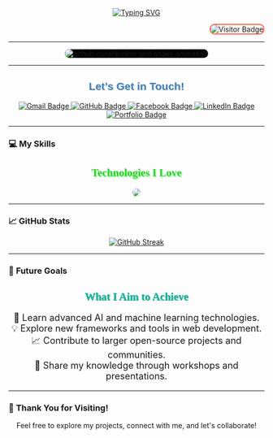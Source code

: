 <!-- Typing SVG Animation -->
<p align="center">
  <a href="https://git.io/typing-svg">
    <img src="https://readme-typing-svg.demolab.com?font=Afacad+flux&size=48&pause=1000&center=true&width=1920&height=100&lines=HELLO%2C+I+am+Vivek+Vibhuti;I'm+a+Full+Stack+Developer;I'm+a+Student;A+Passionate+Developer" alt="Typing SVG" />
  </a>
</p>

<!-- Visitor Badge -->
<div align="right">
  <img src="https://visitor-badge.laobi.icu/badge?page_id=vivek-vibhuti.vivek-vibhuti&format=true" alt="Visitor Badge" style="border: 2px solid #FF6347; border-radius: 10px;">
</div>

---

<!-- Snake Contribution Graph -->
<div align="center">
  <img alt="github contribution grid snake animation" 
       src="https://raw.githubusercontent.com/vivek-vibhuti/vivek-vibhuti/output/github-contribution-grid-snake.svg" 
       style="visibility:visible;max-width:100%; background-color:#000; border-radius:10px;" />
</div>

---

<!-- Contact Section -->
<div align="center">
  <h2 style="color: #4682B4; text-shadow: 1px 1px #B0C4DE; font-family: 'Arial', sans-serif;">
    Let’s Get in Touch!
  </h2>

  <a href="mailto:vivekvibhutiofficial@gmail.com">
    <img src="https://img.shields.io/badge/Gmail-D14836?style=for-the-badge&logo=gmail&logoColor=white" alt="Gmail Badge">
  </a>

  <a href="https://github.com/vivek-vibhuti">
    <img src="https://img.shields.io/badge/GitHub-100000?style=for-the-badge&logo=github&logoColor=white" alt="GitHub Badge">
  </a>

  <!-- Replace with actual links -->
  <a href="https://facebook.com/YOUR_FACEBOOK_PROFILE" target="_blank">
    <img src="https://img.shields.io/badge/Facebook-1877F2?style=for-the-badge&logo=facebook&logoColor=white" alt="Facebook Badge">
  </a>

  <a href="https://linkedin.com/in/YOUR_LINKEDIN_PROFILE" target="_blank">
    <img src="https://img.shields.io/badge/LinkedIn-0077B5?style=for-the-badge&logo=linkedin&logoColor=white" alt="LinkedIn Badge">
  </a>

  <a href="https://YOUR_PORTFOLIO_LINK.com" target="_blank">
    <img src="https://img.shields.io/badge/Portfolio-8A2BE2?style=for-the-badge&logo=portfolio&logoColor=white" alt="Portfolio Badge">
  </a>
</div>

---

<!-- Skills Section -->
### 💻 **My Skills**
<div align="center">
  <h2 style="color: #32CD32; text-shadow: 2px 2px #98FB98; font-family: 'Georgia', serif;">
    Technologies I Love
  </h2>

  <a href="https://skillicons.dev">
    <img src="https://skillicons.dev/icons?i=python,java,javascript,tailwind,react,c,spring,express,mysql,mongodb,nodejs,html,css,django,illustrator,photoshop,canva,cplusplus" style="border-radius: 10px;"/>
  </a>
</div>

---

<!-- GitHub Stats -->
### 📈 **GitHub Stats**
<div align="center">
  <a href="https://git.io/streak-stats">
    <img src="https://streak-stats.demolab.com?user=vivek-vibhuti&theme=youtube-dark&border_radius=4.7" alt="GitHub Streak" />
  </a>
</div>

---

<!-- Goals Section -->
### 🌟 **Future Goals**
<div align="center">
  <h2 style="color: #20B2AA; text-shadow: 1px 1px #3CB371; font-family: 'Georgia', serif;">
    What I Aim to Achieve
  </h2>
  <ul style="list-style-type: none; padding: 0; font-size: 18px;">
    <li>🚀 Learn advanced AI and machine learning technologies.</li>
    <li>💡 Explore new frameworks and tools in web development.</li>
    <li>📈 Contribute to larger open-source projects and communities.</li>
    <li>🎤 Share my knowledge through workshops and presentations.</li>
  </ul>
</div>

---

<!-- Footer -->
### 🎉 **Thank You for Visiting!**
<div align="center">
  <p>Feel free to explore my projects, connect with me, and let's collaborate!</p>
</div>
